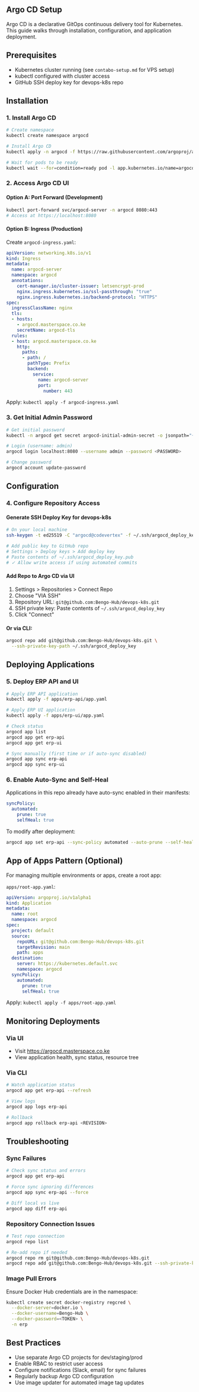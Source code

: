 Argo CD Setup
-------------

Argo CD is a declarative GitOps continuous delivery tool for Kubernetes. This guide walks through installation, configuration, and application deployment.

Prerequisites
-------------
- Kubernetes cluster running (see `contabo-setup.md` for VPS setup)
- kubectl configured with cluster access
- GitHub SSH deploy key for devops-k8s repo

Installation
------------

### 1. Install Argo CD

```bash
# Create namespace
kubectl create namespace argocd

# Install Argo CD
kubectl apply -n argocd -f https://raw.githubusercontent.com/argoproj/argo-cd/stable/manifests/install.yaml

# Wait for pods to be ready
kubectl wait --for=condition=ready pod -l app.kubernetes.io/name=argocd-server -n argocd --timeout=300s
```

### 2. Access Argo CD UI

#### Option A: Port Forward (Development)
```bash
kubectl port-forward svc/argocd-server -n argocd 8080:443
# Access at https://localhost:8080
```

#### Option B: Ingress (Production)
Create `argocd-ingress.yaml`:
```yaml
apiVersion: networking.k8s.io/v1
kind: Ingress
metadata:
  name: argocd-server
  namespace: argocd
  annotations:
    cert-manager.io/cluster-issuer: letsencrypt-prod
    nginx.ingress.kubernetes.io/ssl-passthrough: "true"
    nginx.ingress.kubernetes.io/backend-protocol: "HTTPS"
spec:
  ingressClassName: nginx
  tls:
  - hosts:
    - argocd.masterspace.co.ke
    secretName: argocd-tls
  rules:
  - host: argocd.masterspace.co.ke
    http:
      paths:
      - path: /
        pathType: Prefix
        backend:
          service:
            name: argocd-server
            port:
              number: 443
```

Apply: `kubectl apply -f argocd-ingress.yaml`

### 3. Get Initial Admin Password

```bash
# Get initial password
kubectl -n argocd get secret argocd-initial-admin-secret -o jsonpath="{.data.password}" | base64 -d && echo

# Login (username: admin)
argocd login localhost:8080 --username admin --password <PASSWORD>

# Change password
argocd account update-password
```

Configuration
-------------

### 4. Configure Repository Access

#### Generate SSH Deploy Key for devops-k8s
```bash
# On your local machine
ssh-keygen -t ed25519 -C "argocd@codevertex" -f ~/.ssh/argocd_deploy_key -N ""

# Add public key to GitHub repo
# Settings > Deploy keys > Add deploy key
# Paste contents of ~/.ssh/argocd_deploy_key.pub
# ✓ Allow write access if using automated commits
```

#### Add Repo to Argo CD via UI
1. Settings > Repositories > Connect Repo
2. Choose "VIA SSH"
3. Repository URL: `git@github.com:Bengo-Hub/devops-k8s.git`
4. SSH private key: Paste contents of `~/.ssh/argocd_deploy_key`
5. Click "Connect"

#### Or via CLI:
```bash
argocd repo add git@github.com:Bengo-Hub/devops-k8s.git \
  --ssh-private-key-path ~/.ssh/argocd_deploy_key
```

Deploying Applications
----------------------

### 5. Deploy ERP API and UI

```bash
# Apply ERP API application
kubectl apply -f apps/erp-api/app.yaml

# Apply ERP UI application
kubectl apply -f apps/erp-ui/app.yaml

# Check status
argocd app list
argocd app get erp-api
argocd app get erp-ui

# Sync manually (first time or if auto-sync disabled)
argocd app sync erp-api
argocd app sync erp-ui
```

### 6. Enable Auto-Sync and Self-Heal

Applications in this repo already have auto-sync enabled in their manifests:
```yaml
syncPolicy:
  automated:
    prune: true
    selfHeal: true
```

To modify after deployment:
```bash
argocd app set erp-api --sync-policy automated --auto-prune --self-heal
```

App of Apps Pattern (Optional)
------------------------------

For managing multiple environments or apps, create a root app:

`apps/root-app.yaml`:
```yaml
apiVersion: argoproj.io/v1alpha1
kind: Application
metadata:
  name: root
  namespace: argocd
spec:
  project: default
  source:
    repoURL: git@github.com:Bengo-Hub/devops-k8s.git
    targetRevision: main
    path: apps
  destination:
    server: https://kubernetes.default.svc
    namespace: argocd
  syncPolicy:
    automated:
      prune: true
      selfHeal: true
```

Apply: `kubectl apply -f apps/root-app.yaml`

Monitoring Deployments
---------------------

### Via UI
- Visit https://argocd.masterspace.co.ke
- View application health, sync status, resource tree

### Via CLI
```bash
# Watch application status
argocd app get erp-api --refresh

# View logs
argocd app logs erp-api

# Rollback
argocd app rollback erp-api <REVISION>
```

Troubleshooting
---------------

### Sync Failures
```bash
# Check sync status and errors
argocd app get erp-api

# Force sync ignoring differences
argocd app sync erp-api --force

# Diff local vs live
argocd app diff erp-api
```

### Repository Connection Issues
```bash
# Test repo connection
argocd repo list

# Re-add repo if needed
argocd repo rm git@github.com:Bengo-Hub/devops-k8s.git
argocd repo add git@github.com:Bengo-Hub/devops-k8s.git --ssh-private-key-path ~/.ssh/argocd_deploy_key
```

### Image Pull Errors
Ensure Docker Hub credentials are in the namespace:
```bash
kubectl create secret docker-registry regcred \
  --docker-server=docker.io \
  --docker-username=Bengo-Hub \
  --docker-password=<TOKEN> \
  -n erp
```

Best Practices
--------------
- Use separate Argo CD projects for dev/staging/prod
- Enable RBAC to restrict user access
- Configure notifications (Slack, email) for sync failures
- Regularly backup Argo CD configuration
- Use image updater for automated image tag updates


